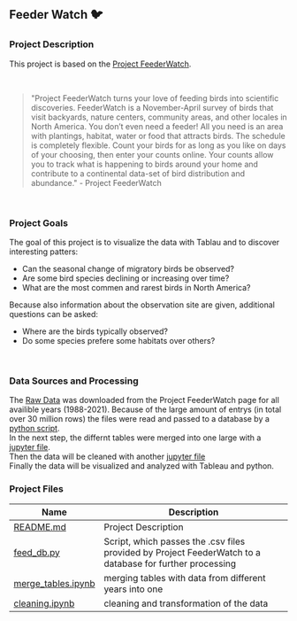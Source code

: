 ## Feeder Watch :bird:

### Project Description

This project is based on the [Project FeederWatch](https://feederwatch.org/about/project-overview/).

<br/>

> "Project FeederWatch turns your love of feeding birds into scientific discoveries. FeederWatch is a November-April survey of birds that visit backyards, nature centers, community areas, and other locales in North America. You don’t even need a feeder! All you need is an area with plantings, habitat, water or food that attracts birds. The schedule is completely flexible. Count your birds for as long as you like on days of your choosing, then enter your counts online. Your counts allow you to track what is happening to birds around your home and contribute to a continental data-set of bird distribution and abundance." - Project FeederWatch

<br/>

### Project Goals

The goal of this project is to visualize the data with Tablau and to discover interesting patters:

- Can the seasonal change of migratory birds be observed?
- Are some bird species declining or increasing over time?
- What are the most commen and rarest birds in North America?

Because also information about the observation site are given, additional questions can be asked:

- Where are the birds typically observed?
- Do some species prefere some habitats over others?

<br/>

### Data Sources and Processing

The [Raw Data](https://feederwatch.org/explore/raw-dataset-requests/) was downloaded from the Project FeederWatch page for all availible years (1988-2021). Because of the large amount of entrys (in total over 30 million rows) the files were read and passed to a database by a [python script](feed_db.py).
<br/>
In the next step, the differnt tables were merged into one large with a [jupyter file](merge_tables.ipynb).
<br/>
Then the data will be cleaned with another [jupyter file](cleaning.ipynb)
<br/>
Finally the data will be visualized and analyzed with Tableau and python.

### Project Files

| Name | Description |
| ------------- | ------------- |
| [README.md](README.md)  | Project Description  |
| [feed_db.py](feed_db.py)  | Script, which passes the .csv files provided by Project FeederWatch to a database for further processing  |
|[merge_tables.ipynb](merge_tables.ipynb)| merging tables with data from different years into one |
| [cleaning.ipynb](cleaning.ipynb) | cleaning and transformation of the data |